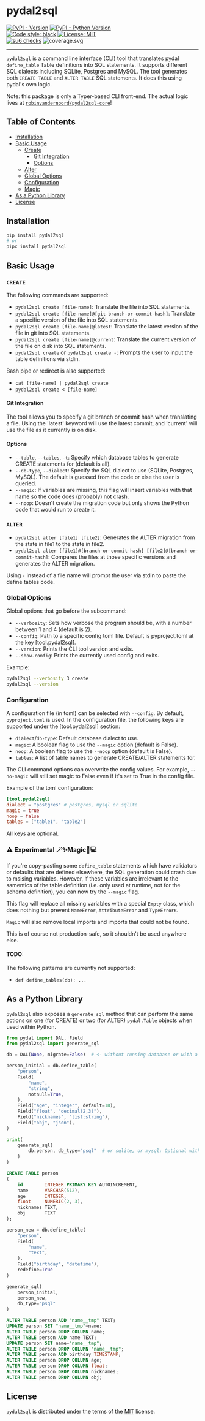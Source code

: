 # pydal2sql


[![PyPI - Version](https://img.shields.io/pypi/v/pydal2sql.svg)](https://pypi.org/project/pydal2sql)
[![PyPI - Python Version](https://img.shields.io/pypi/pyversions/pydal2sql.svg)](https://pypi.org/project/pydal2sql)  
[![Code style: black](https://img.shields.io/badge/code%20style-black-000000.svg)](https://github.com/psf/black)
[![License: MIT](https://img.shields.io/badge/License-MIT-yellow.svg)](https://opensource.org/licenses/MIT)  
[![su6 checks](https://github.com/robinvandernoord/pydal2sql/actions/workflows/su6.yml/badge.svg?branch=development)](https://github.com/robinvandernoord/pydal2sql/actions)
![coverage.svg](coverage.svg)

-----


`pydal2sql` is a command line interface (CLI) tool that translates pydal `define_table` Table definitions into SQL
statements. It supports different SQL dialects including SQLite, Postgres and MySQL. The tool generates
both `CREATE TABLE` and `ALTER TABLE` SQL statements. It does this using pydal's own logic.

Note: this package is only a Typer-based CLI front-end. The actual logic lives at [`robinvandernoord/pydal2sql-core`](https://github.com/robinvandernoord/pydal2sql-core)!

## Table of Contents

- [Installation](#installation)
- [Basic Usage](#basic-usage)
  - [Create](#create)
    - [Git Integration](#git-integration)
    - [Options](#options)
  - [Alter](#alter)
  - [Global Options](#global-options)
  - [Configuration](#configuration)
  - [Magic](#-experimental-magic)
- [As a Python Library](#as-a-python-library)
- [License](#license)

## Installation

```bash
pip install pydal2sql
# or
pipx install pydal2sql
```

## Basic Usage

### `CREATE`

The following commands are supported:

- `pydal2sql create [file-name]`: Translate the file into SQL statements.
- `pydal2sql create [file-name]@[git-branch-or-commit-hash]`: Translate a specific version of the file into SQL
  statements.
- `pydal2sql create [file-name]@latest`: Translate the latest version of the file in git into SQL statements.
- `pydal2sql create [file-name]@current`: Translate the current version of the file on disk into SQL statements.
- `pydal2sql create` or `pydal2sql create -`: Prompts the user to input the table definitions via stdin.

Bash pipe or redirect is also supported:

- `cat [file-name] | pydal2sql create`
- `pydal2sql create < [file-name]`

#### Git Integration

The tool allows you to specify a git branch or commit hash when translating a file. Using the 'latest' keyword will
use the latest commit, and 'current' will use the file as it currently is on disk.

#### Options

- `--table`, `--tables`, `-t`: Specify which database tables to generate CREATE statements for (default is all).
- `--db-type`, `--dialect`: Specify the SQL dialect to use (SQLite, Postgres, MySQL). The default is guessed from the
  code or else the user is queried.
- `--magic`: If variables are missing, this flag will insert variables with that name so the code does (probably) not
  crash.
- `--noop`: Doesn't create the migration code but only shows the Python code that would run to create it.

### `ALTER`

- `pydal2sql alter [file1] [file2]`: Generates the ALTER migration from the state in file1 to the state in file2.
- `pydal2sql alter [file1]@[branch-or-commit-hash] [file2]@[branch-or-commit-hash]`: Compares the files at those
  specific versions and generates the ALTER migration.

Using `-` instead of a file name will prompt the user via stdin to paste the define tables code.

### Global Options

Global options that go before the subcommand:

- `--verbosity`: Sets how verbose the program should be, with a number between 1 and 4 (default is 2).
- `--config`: Path to a specific config toml file. Default is pyproject.toml at the key [tool.pydal2sql].
- `--version`: Prints the CLI tool version and exits.
- `--show-config`: Prints the currently used config and exits.

Example:

```bash
pydal2sql --verbosity 3 create
pydal2sql --version
```

### Configuration

A configuration file (in toml) can be selected with `--config`. By default, `pyproject.toml` is used.
In the configuration file, the following keys are supported under the [tool.pydal2sql] section:

- `dialect`/`db-type`: Default database dialect to use.
- `magic`: A boolean flag to use the `--magic` option (default is False).
- `noop`: A boolean flag to use the `--noop` option (default is False).
- `tables`: A list of table names to generate CREATE/ALTER statements for.

The CLI command options can overwrite the config values. For example, `--no-magic` will still set magic to False even if
it's set to True in the config file.

Example of the toml configuration:

```toml
[tool.pydal2sql]
dialect = "postgres" # postgres, mysql or sqlite
magic = true
noop = false
tables = ["table1", "table2"]
```

All keys are optional.

### ⚠️ Experimental 🪄✨Magic🌟💻

If you're copy-pasting some `define_table` statements which have validators or defaults that are defined elsewhere,
the SQL generation could crash due to msising variables. However, if these variables are irrelevant to the samentics of
the table definition (i.e. only used at runtime, not for the schema definition), you can now try the `--magic` flag.

This flag will replace all missing variables with a special `Empty` class, which does nothing but
prevent `NameError`, `AttributeError` and `TypeError`s.   

`Magic` will also remove local imports and imports that could not be found.

This is of course not production-safe, so it shouldn't be used anywhere else.

#### TODO:
The following patterns are currently not supported:
- `def define_tables(db): ...`

## As a Python Library

`pydal2sql` also exposes a `generate_sql` method that can perform the same actions on one (for CREATE) or two (for
ALTER) `pydal.Table` objects when used within Python.

```python
from pydal import DAL, Field
from pydal2sql import generate_sql

db = DAL(None, migrate=False)  # <- without running database or with a different type of database

person_initial = db.define_table(
    "person",
    Field(
        "name",
        "string",
        notnull=True,
    ),
    Field("age", "integer", default=18),
    Field("float", "decimal(2,3)"),
    Field("nicknames", "list:string"),
    Field("obj", "json"),
)

print(
    generate_sql(
        db.person, db_type="psql"  # or sqlite, or mysql; Optional with fallback to currently using database type.
    )
)
```

```sql
CREATE TABLE person
(
    id        INTEGER PRIMARY KEY AUTOINCREMENT,
    name      VARCHAR(512),
    age       INTEGER,
    float     NUMERIC(2, 3),
    nicknames TEXT,
    obj       TEXT
);
```

```python
person_new = db.define_table(
    "person",
    Field(
        "name",
        "text",
    ),
    Field("birthday", "datetime"),
    redefine=True
)

generate_sql(
    person_initial,
    person_new,
    db_type="psql"
)
```

```sql
ALTER TABLE person ADD "name__tmp" TEXT;
UPDATE person SET "name__tmp"=name;
ALTER TABLE person DROP COLUMN name;
ALTER TABLE person ADD name TEXT;
UPDATE person SET name="name__tmp";
ALTER TABLE person DROP COLUMN "name__tmp";
ALTER TABLE person ADD birthday TIMESTAMP;
ALTER TABLE person DROP COLUMN age;
ALTER TABLE person DROP COLUMN float;
ALTER TABLE person DROP COLUMN nicknames;
ALTER TABLE person DROP COLUMN obj;
```

## License

`pydal2sql` is distributed under the terms of the [MIT](https://spdx.org/licenses/MIT.html) license.
